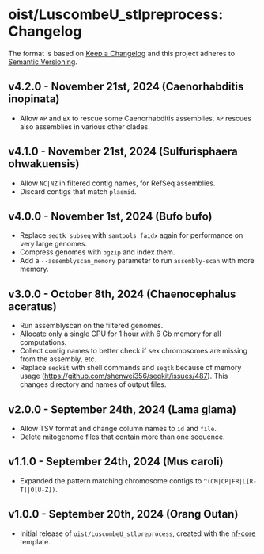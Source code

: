 # oist/LuscombeU_stlpreprocess: Changelog

The format is based on [Keep a Changelog](https://keepachangelog.com/en/1.0.0/)
and this project adheres to [Semantic Versioning](https://semver.org/spec/v2.0.0.html).

## v4.2.0 - November 21st, 2024 (Caenorhabditis inopinata)

 - Allow `AP` and `BX` to rescue some Caenorhabditis assemblies.  `AP` rescues also
   assemblies in various other clades.

## v4.1.0 - November 21st, 2024 (Sulfurisphaera ohwakuensis)

 - Allow `NC|NZ` in filtered contig names, for RefSeq assemblies.
 - Discard contigs that match `plasmid`.

## v4.0.0 - November 1st, 2024 (Bufo bufo)

 - Replace `seqtk subseq` with `samtools faidx` again for performance on very large genomes.
 - Compress genomes with `bgzip` and index them.
 - Add a `--assemblyscan_memory` parameter to run `assembly-scan` with more memory.

## v3.0.0 - October 8th, 2024 (Chaenocephalus aceratus)

 - Run assemblyscan on the filtered genomes.
 - Allocate only a single CPU for 1 hour with 6 Gb memory for all computations.
 - Collect contig names to better check if sex chromosomes are missing from the assembly, etc.
 - Replace `seqkit` with shell commands and `seqtk` because of memory usage
   (https://github.com/shenwei356/seqkit/issues/487).
   This changes directory and names of output files.

## v2.0.0 - September 24th, 2024 (Lama glama)

 - Allow TSV format and change column names to `id` and `file`.
 - Delete mitogenome files that contain more than one sequence.

## v1.1.0 - September 24th, 2024 (Mus caroli)

 - Expanded the pattern matching chromosome contigs to `^(CM|CP|FR|L[R-T]|O[U-Z])`.

## v1.0.0 - September 20th, 2024 (Orang Outan)

 - Initial release of `oist/LuscombeU_stlpreprocess`, created with the [nf-core](https://nf-co.re/) template.
